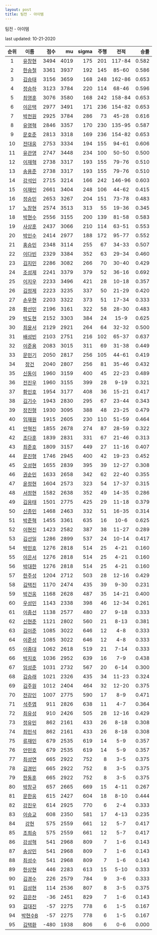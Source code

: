 ```yaml
---
layout: post
title: 팀전 - 아이템
---
```



팀전 - 아이템


last updated: 10-21-2020

| 순위 | 이름 | 점수 | mu | sigma | 주행 | 전적 | 승률 |
|:---:|:---:|---:|---:|---:|---:|:---:|---:|
| 1 | [유창현](../yuchanghyeon) | 3494 | 4019 | 175 | 201 | 117-84 | 0.582 |
| 2 | [한승철](../hanseungcheol) | 3361 | 3937 | 192 | 145 | 85-60 | 0.586 |
| 3 | [김승태](../gimseungtae) | 3156 | 3659 | 168 | 248 | 162-86 | 0.653 |
| 4 | [정승하](../jeongseungha) | 3123 | 3784 | 220 | 114 | 68-46 | 0.596 |
| 5 | [최영훈](../choiyeonghun) | 3076 | 3580 | 168 | 242 | 158-84 | 0.653 |
| 6 | [이은택](../ieuntaek) | 2977 | 3491 | 171 | 236 | 154-82 | 0.653 |
| 7 | [박천원](../bakcheonwon) | 2925 | 3784 | 286 | 73 | 45-28 | 0.616 |
| 8 | [유영혁](../yuyeonghyeok) | 2846 | 3357 | 170 | 230 | 135-95 | 0.587 |
| 9 | [문호준](../munhojun) | 2813 | 3318 | 169 | 236 | 154-82 | 0.653 |
| 10 | [전대웅](../jeondaewoong) | 2753 | 3334 | 194 | 155 | 94-61 | 0.606 |
| 11 | [유관영](../yugwanyeong) | 2747 | 3448 | 234 | 100 | 50-50 | 0.500 |
| 12 | [이재혁](../ijaehyeok) | 2738 | 3317 | 193 | 155 | 79-76 | 0.510 |
| 13 | [송용준](../songyongjun) | 2738 | 3317 | 193 | 155 | 79-76 | 0.510 |
| 14 | [강석인](../gangseokin) | 2715 | 3214 | 166 | 242 | 146-96 | 0.603 |
| 15 | [이재인](../ijaein) | 2661 | 3404 | 248 | 106 | 44-62 | 0.415 |
| 16 | [정승민](../jeongseungmin) | 2653 | 3267 | 204 | 151 | 73-78 | 0.483 |
| 17 | [노창현](../nochanghyeon) | 2574 | 3513 | 313 | 55 | 19-36 | 0.345 |
| 18 | [박현수](../bakhyeonsu) | 2556 | 3155 | 200 | 139 | 81-58 | 0.583 |
| 19 | [사상훈](../sasanghun) | 2437 | 3066 | 210 | 114 | 63-51 | 0.553 |
| 20 | [박인수](../bakinsu) | 2414 | 2977 | 188 | 172 | 95-77 | 0.552 |
| 21 | [홍승민](../hongseungmin) | 2348 | 3114 | 255 | 67 | 34-33 | 0.507 |
| 22 | [이다빈](../idabin) | 2329 | 3384 | 352 | 63 | 29-34 | 0.460 |
| 23 | [김지민](../gimjimin) | 2286 | 3082 | 266 | 70 | 30-40 | 0.429 |
| 24 | [조성제](../joseongje) | 2241 | 3379 | 379 | 52 | 36-16 | 0.692 |
| 25 | [이지우](../ijiu) | 2233 | 3496 | 421 | 28 | 10-18 | 0.357 |
| 26 | [김정제](../gimjeongje) | 2223 | 3235 | 337 | 50 | 21-29 | 0.420 |
| 27 | [손우현](../sonuhyeon) | 2203 | 3322 | 373 | 51 | 17-34 | 0.333 |
| 28 | [황선민](../hwangseongmin) | 2196 | 3161 | 322 | 58 | 28-30 | 0.483 |
| 29 | [박도현](../bakdohyeon) | 2152 | 3303 | 384 | 24 | 15-9 | 0.625 |
| 30 | [최윤서](../choiyunseo) | 2129 | 2921 | 264 | 64 | 32-32 | 0.500 |
| 31 | [배성빈](../baeseongbin) | 2103 | 2751 | 216 | 102 | 65-37 | 0.637 |
| 32 | [이준용](../ijunyong) | 2083 | 3015 | 311 | 69 | 31-38 | 0.449 |
| 33 | [문민기](../munmingi) | 2050 | 2817 | 256 | 105 | 44-61 | 0.419 |
| 34 | [장건](../janggeon) | 2040 | 2807 | 256 | 81 | 35-46 | 0.432 |
| 35 | [신동이](../shindongi) | 1960 | 3159 | 400 | 45 | 22-23 | 0.489 |
| 36 | [전진우](../jeonjinwoo) | 1960 | 3155 | 399 | 28 | 9-19 | 0.321 |
| 37 | [황인호](../hwanginho) | 1954 | 3177 | 408 | 36 | 15-21 | 0.417 |
| 38 | [김기수](../gimgisu) | 1943 | 2830 | 295 | 67 | 23-44 | 0.343 |
| 39 | [장진형](../jangjinhyeong) | 1930 | 3095 | 388 | 48 | 23-25 | 0.479 |
| 40 | [임재원](../imjaewon) | 1915 | 2605 | 230 | 110 | 51-59 | 0.464 |
| 41 | [안혁진](../anhyeokjin) | 1855 | 2678 | 274 | 87 | 28-59 | 0.322 |
| 42 | [조다훈](../jodahun) | 1839 | 2831 | 331 | 67 | 21-46 | 0.313 |
| 43 | [최준호](../choijunho) | 1809 | 3157 | 449 | 27 | 11-16 | 0.407 |
| 44 | [문진형](../munjinhyeong) | 1746 | 2945 | 400 | 42 | 19-23 | 0.452 |
| 45 | [오성현](../oseonghyeon) | 1655 | 2839 | 395 | 39 | 12-27 | 0.308 |
| 46 | [권순민](../gweonsoonmin) | 1633 | 2658 | 342 | 62 | 22-40 | 0.355 |
| 47 | [윤정현](../yunjeonghyeon) | 1604 | 2573 | 323 | 54 | 17-37 | 0.315 |
| 48 | [서정현](../seojeonghyeon) | 1582 | 2638 | 352 | 49 | 14-35 | 0.286 |
| 49 | [김응태](../gimeungtae) | 1501 | 2775 | 425 | 29 | 11-18 | 0.379 |
| 50 | [신종민](../shinjongmin) | 1468 | 2463 | 332 | 51 | 16-35 | 0.314 |
| 51 | [박준혁](../bakjunhyeok) | 1455 | 3361 | 635 | 16 | 10-6 | 0.625 |
| 52 | [이현진](../ihyeonjin) | 1423 | 2582 | 387 | 38 | 11-27 | 0.289 |
| 53 | [김선일](../gimseonil) | 1286 | 2899 | 537 | 24 | 10-14 | 0.417 |
| 54 | [박민호](../bakminho) | 1276 | 2818 | 514 | 25 | 4-21 | 0.160 |
| 55 | [이은서](../ieunseo) | 1276 | 2818 | 514 | 25 | 4-21 | 0.160 |
| 56 | [박대한](../bakdaehan) | 1276 | 2818 | 514 | 25 | 4-21 | 0.160 |
| 57 | [한주성](../hanjuseong) | 1204 | 2712 | 503 | 28 | 12-16 | 0.429 |
| 58 | [김택진](../gimtaekjin) | 1170 | 2474 | 435 | 39 | 9-30 | 0.231 |
| 59 | [박건웅](../bakgeonung) | 1168 | 2628 | 487 | 35 | 14-21 | 0.400 |
| 60 | [우성민](../useongmin) | 1143 | 2338 | 398 | 46 | 12-34 | 0.261 |
| 61 | [이중선](../ijungseon) | 1138 | 2577 | 480 | 27 | 9-18 | 0.333 |
| 62 | [신현준](../shinhyeonjun) | 1121 | 2802 | 560 | 21 | 8-13 | 0.381 |
| 63 | [김이준](../gimijun) | 1085 | 3022 | 646 | 12 | 4-8 | 0.333 |
| 64 | [이준성](../ijunseong) | 1085 | 3022 | 646 | 12 | 4-8 | 0.333 |
| 65 | [이중대](../ijungdae) | 1062 | 2618 | 519 | 21 | 7-14 | 0.333 |
| 66 | [박지호](../bakjiho) | 1036 | 2952 | 639 | 16 | 7-9 | 0.438 |
| 67 | [임성준](../imseongjun) | 1031 | 2732 | 567 | 20 | 6-14 | 0.300 |
| 68 | [김승래](../gimseungrae) | 1021 | 2326 | 435 | 34 | 11-23 | 0.324 |
| 69 | [김주원](../gimjuwon) | 1012 | 2404 | 464 | 32 | 12-20 | 0.375 |
| 70 | [전강인](../jeongangin) | 1007 | 2775 | 590 | 17 | 8-9 | 0.471 |
| 71 | [석주엽](../seokjuyeob) | 911 | 2826 | 638 | 11 | 4-7 | 0.364 |
| 72 | [최유성](../choiyuseong) | 910 | 2426 | 505 | 28 | 12-16 | 0.429 |
| 73 | [정유민](../jeongyumin) | 862 | 2161 | 433 | 26 | 8-18 | 0.308 |
| 74 | [최민석](../choiminseok) | 862 | 2161 | 433 | 26 | 8-18 | 0.308 |
| 75 | [류재민](../ryujaemin) | 679 | 2535 | 619 | 14 | 5-9 | 0.357 |
| 76 | [안민호](../anminho) | 679 | 2535 | 619 | 14 | 5-9 | 0.357 |
| 77 | [최성연](../choiseongyeon) | 665 | 2922 | 752 | 8 | 3-5 | 0.375 |
| 78 | [김경민](../gimgyeongmin) | 665 | 2922 | 752 | 8 | 3-5 | 0.375 |
| 79 | [한동훈](../handonghun) | 665 | 2922 | 752 | 8 | 3-5 | 0.375 |
| 80 | [박창규](../bakchanggyu) | 657 | 2665 | 669 | 15 | 4-11 | 0.267 |
| 81 | [문한웅](../munhanung) | 615 | 2427 | 604 | 18 | 8-10 | 0.444 |
| 82 | [강진우](../gangjinwu) | 614 | 2925 | 770 | 6 | 2-4 | 0.333 |
| 83 | [이승교](../iseunggyo) | 608 | 2350 | 581 | 17 | 4-13 | 0.235 |
| 84 | [강현](../ganghyeon) | 575 | 2559 | 661 | 12 | 5-7 | 0.417 |
| 85 | [조희승](../joheeseung) | 575 | 2559 | 661 | 12 | 5-7 | 0.417 |
| 86 | [강성혁](../gangseonghyeok) | 541 | 2968 | 809 | 7 | 1-6 | 0.143 |
| 87 | [송상민](../songsangmin) | 541 | 2968 | 809 | 7 | 1-6 | 0.143 |
| 88 | [최성수](../choiseongsu) | 541 | 2968 | 809 | 7 | 1-6 | 0.143 |
| 89 | [한상현](../hansanghyeon) | 446 | 2283 | 613 | 15 | 5-10 | 0.333 |
| 90 | [김경수](../gimgyeongsu) | 226 | 2579 | 784 | 9 | 3-6 | 0.333 |
| 91 | [김성현](../gimseonghyeon) | 114 | 2536 | 807 | 8 | 3-5 | 0.375 |
| 92 | [김은찬](../gimeunchan) | -36 | 2451 | 829 | 7 | 1-6 | 0.143 |
| 93 | [김대진](../gimdaejin) | -57 | 2275 | 778 | 6 | 1-5 | 0.167 |
| 94 | [박현수B](../bakhyeonsu-b) | -57 | 2275 | 778 | 6 | 1-5 | 0.167 |
| 95 | [김택환](../gimtaekhwan) | -480 | 1938 | 806 | 6 | 0-6 | 0.000 |
